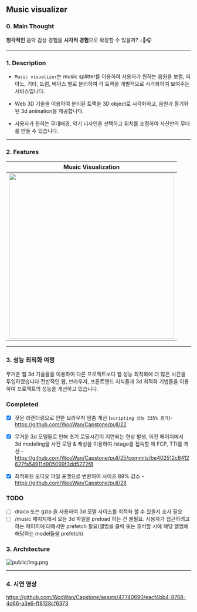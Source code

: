## Music visualizer

### 0. Main Thought
**청각적인** 음악 감상 경험을 **시각적 경험**으로 확장할 수 있을까? 🎶🎸🎧


---

### 1. Description

* `Music visualizer`는 music splitter를 이용하여 사용자가 원하는 음원을 보컬, 피아노, 기타, 드럼, 베이스 별로 분리하여 각 트랙을
  개별적으로 시각화하여 보여주는 서비스입니다.


* Web 3D 기술을 이용하여 분리된 트랙을 3D object로 시각화하고, 음원과 동기화된 3d animation을 제공합니다.


* 사용자가 원하는 무대배경, 악기 디자인을 선택하고 위치를 조정하여 자신만의 무대를 만들 수 있습니다.
---
### 2. Features

| Music Visualization | 
| :---------------: |
| <img src="public/images/demo1.webp" align="center" width="450px" />  |

---

### 3. 성능 최적화 여정
 무거운 웹 3d 기술들을 이용하여 다른 프로젝트보다 웹 성능 최적화에 더 많은 시간을 투입하였습니다
 전반적인 웹, 브라우저, 프론트엔드 지식들과 3d 최적화 기법들을 이용하여 프로젝트의 성능을 개선하고 있습니다.

### Completed

- [x] 잦은 리렌더링으로 인한 브라우저 멈춤 개선 (`scripting 성능 335% 증가`)- https://github.com/WooWan/Capstone/pull/22
- [x]  무거운 3d 모델들로 인해 초기 로딩시간이 지연되는 현상 발생, 이전 페이지에서 3d modeling을 사전 로딩 & 캐싱을 이용하여 /stage를 접속할 때 FCP, TTI를  개선 - https://github.com/WooWan/Capstone/pull/25/commits/be402512c8412627fa54911d905099f3dd5272f8
- [x] 최적화된 오디오 파일 포맷으로 변환하여 사이즈 89% 감소 - https://github.com/WooWan/Capstone/pull/28  


### TODO

- [ ] draco 또는 gzip 을 사용하여 3d 모델 사이즈를 최적화 할 수 있을지 조사 필요
- [ ] /music 페이지에서 모든 3d 파일을 preload 하는 건 불필요. 사용자가 접근하려고 하는 페이지에 대해서만 prefetch 필요(앨범을 클릭 또는 호버할 시에 해당 앨범에 해당하는 model들을 prefetch)

### 3. Architecture

![public/img.png](public/images/architecture.png)

---

### 4. 시연 영상
https://github.com/WooWan/Capstone/assets/47740690/eacf4bb4-8768-4d66-a3e6-ff8128cf6373
